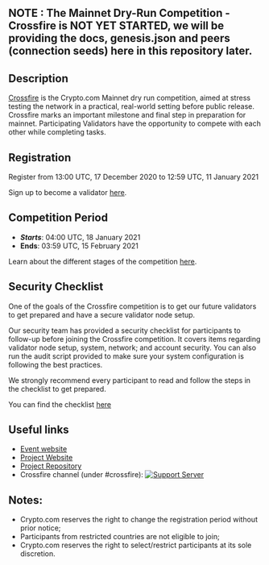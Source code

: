 
## NOTE : The Mainnet Dry-Run Competition - Crossfire is NOT YET STARTED, we will be providing the docs, genesis.json and peers (connection seeds) here in this repository later. 

## Description

[Crossfire](https://chain.crypto.com/crossfire) is the Crypto.com Mainnet dry run competition, aimed at stress testing the network in a practical, real-world setting before public release. Crossfire marks an important milestone and final step in preparation for mainnet. Participating Validators have the opportunity to compete with each other while completing tasks.

## Registration

Register from 13:00 UTC, 17 December 2020 to 12:59 UTC, 11 January 2021

Sign up to become a validator [here](https://forms.gle/cSU9NbcXBPDjsC6DA/).

## Competition Period

- **_Starts_**: 04:00 UTC, 18 January 2021
- **Ends**: 03:59 UTC, 15 February 2021

Learn about the different stages of the competition [here](https://blog.crypto.com/crypto-com-chain-crossfire-mainnet-dry-run-details/).


## Security Checklist

One of the goals of the Crossfire competition is to get our future validators to get prepared and have a secure validator node setup.

Our security team has provided a security checklist for participants to follow-up before joining the Crossfire competition. It covers items regarding validator node setup, system, network; and account security. You can also run the audit script provided to make sure your system configuration is following the best practices.

We strongly recommend every participant to read and follow the steps in the checklist to get prepared.

You can find the checklist [here](./assets/Crypto.com_Mainnet_Dry-run_Crossfire_Security_Checklist.pdf)

## Useful links

- [Event website](https://chain.crypto.com/crossfire)
- [Project Website](http://chain.crypto.com/)
- [Project Repository](https://github.com/crypto-com/chain-main)
- Crossfire channel (under #crossfire): [![Support Server](https://img.shields.io/discord/783264383978569728.svg?color=7289da&label=Crypto.com-Chain&logo=discord&style=flat-square)](https://discord.gg/pahqHz26q4)

## Notes:

- Crypto.com reserves the right to change the registration period without prior notice;
- Participants from restricted countries are not eligible to join;
- Crypto.com reserves the right to select/restrict participants at its sole discretion.
